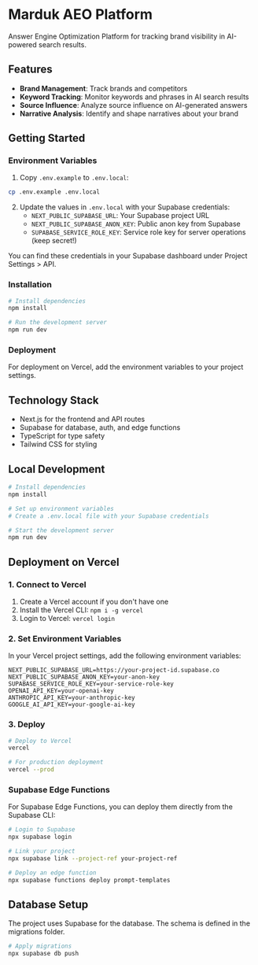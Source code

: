 # Marduk AEO Platform

Answer Engine Optimization Platform for tracking brand visibility in AI-powered search results.

## Features

- **Brand Management**: Track brands and competitors
- **Keyword Tracking**: Monitor keywords and phrases in AI search results
- **Source Influence**: Analyze source influence on AI-generated answers
- **Narrative Analysis**: Identify and shape narratives about your brand

## Getting Started

### Environment Variables

1. Copy `.env.example` to `.env.local`:
```bash
cp .env.example .env.local
```

2. Update the values in `.env.local` with your Supabase credentials:
   - `NEXT_PUBLIC_SUPABASE_URL`: Your Supabase project URL
   - `NEXT_PUBLIC_SUPABASE_ANON_KEY`: Public anon key from Supabase
   - `SUPABASE_SERVICE_ROLE_KEY`: Service role key for server operations (keep secret!)

You can find these credentials in your Supabase dashboard under Project Settings > API.

### Installation

```bash
# Install dependencies
npm install

# Run the development server
npm run dev
```

### Deployment

For deployment on Vercel, add the environment variables to your project settings.

## Technology Stack

- Next.js for the frontend and API routes
- Supabase for database, auth, and edge functions
- TypeScript for type safety
- Tailwind CSS for styling

## Local Development

```bash
# Install dependencies
npm install

# Set up environment variables
# Create a .env.local file with your Supabase credentials

# Start the development server
npm run dev
```

## Deployment on Vercel

### 1. Connect to Vercel

1. Create a Vercel account if you don't have one
2. Install the Vercel CLI: `npm i -g vercel`
3. Login to Vercel: `vercel login`

### 2. Set Environment Variables

In your Vercel project settings, add the following environment variables:

```
NEXT_PUBLIC_SUPABASE_URL=https://your-project-id.supabase.co
NEXT_PUBLIC_SUPABASE_ANON_KEY=your-anon-key
SUPABASE_SERVICE_ROLE_KEY=your-service-role-key
OPENAI_API_KEY=your-openai-key
ANTHROPIC_API_KEY=your-anthropic-key
GOOGLE_AI_API_KEY=your-google-ai-key
```

### 3. Deploy

```bash
# Deploy to Vercel
vercel

# For production deployment
vercel --prod
```

### Supabase Edge Functions

For Supabase Edge Functions, you can deploy them directly from the Supabase CLI:

```bash
# Login to Supabase
npx supabase login

# Link your project
npx supabase link --project-ref your-project-ref

# Deploy an edge function
npx supabase functions deploy prompt-templates
```

## Database Setup

The project uses Supabase for the database. The schema is defined in the migrations folder.

```bash
# Apply migrations
npx supabase db push
```
